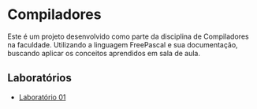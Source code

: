 # Compiladores
Este é um projeto desenvolvido como parte da disciplina de Compiladores na faculdade. Utilizando a linguagem FreePascal e sua documentação, buscando aplicar os conceitos aprendidos em sala de aula.

## Laboratórios
- [Laboratório 01](https://github.com/deisesan/Desenvolvimento.net/blob/main/Exerc%C3%ADcios/Exerc%C3%ADcio1.md)
